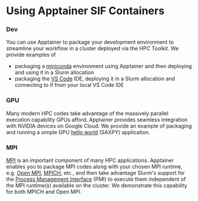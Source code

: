 # Using Apptainer SIF Containers

### Dev

You can use Apptainer to package your development environment to streamline your workflow in a cluster deployed via the HPC Toolkit. We provide examples of 
- packaging a [miniconda](https://docs.conda.io/projects/miniconda/en/latest/) environment using Apptainer and then deploying and using it in a Slurm allocation
- packaging the [VS Code](https://code.visualstudio.com/) IDE, deploying it in a Slurm allocation and connecting to if from your local VS Code IDE

### GPU

Many modern HPC codes take advantage of the massively parallel execution capability GPUs afford. Apptainer provides seamless integration with NVIDIA devices on Google Cloud. We provide an example of packaging and running a simple GPU [hello world](https://developer.nvidia.com/blog/n-ways-to-saxpy-demonstrating-the-breadth-of-gpu-programming-options/) (SAXPY) application.

### MPI

[MPI](https://en.wikipedia.org/wiki/Message_Passing_Interface) is an important component of many HPC applications. Apptainer enables you to package MPI codes along with your chosen MPI runtime, e.g. [Open MPI](https://www.open-mpi.org/), [MPICH](https://www.mpich.org/), etc., and then take advantage Slurm's support for the [Process Management Interface](https://link.springer.com/chapter/10.1007/978-3-642-15646-5_4) (PMI) to execute them independent of the MPI runtime(s) available on the cluster. We demonstrate this capability for both MPICH and Open MPI.